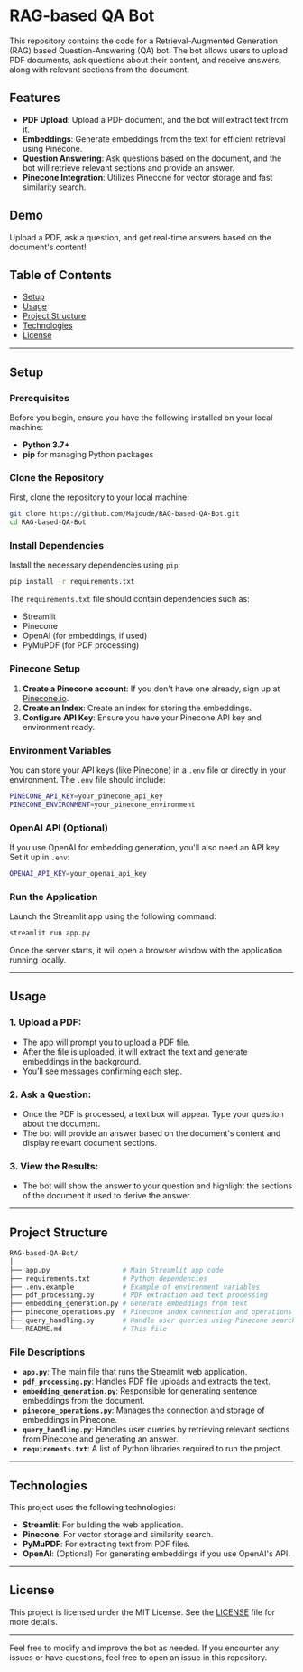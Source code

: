 
# RAG-based QA Bot

This repository contains the code for a Retrieval-Augmented Generation (RAG) based Question-Answering (QA) bot. The bot allows users to upload PDF documents, ask questions about their content, and receive answers, along with relevant sections from the document.

## Features
- **PDF Upload**: Upload a PDF document, and the bot will extract text from it.
- **Embeddings**: Generate embeddings from the text for efficient retrieval using Pinecone.
- **Question Answering**: Ask questions based on the document, and the bot will retrieve relevant sections and provide an answer.
- **Pinecone Integration**: Utilizes Pinecone for vector storage and fast similarity search.

## Demo
Upload a PDF, ask a question, and get real-time answers based on the document's content!

## Table of Contents
- [Setup](#setup)
- [Usage](#usage)
- [Project Structure](#project-structure)
- [Technologies](#technologies)
- [License](#license)

---

## Setup

### Prerequisites
Before you begin, ensure you have the following installed on your local machine:
- **Python 3.7+**
- **pip** for managing Python packages

### Clone the Repository
First, clone the repository to your local machine:
```bash
git clone https://github.com/Majoude/RAG-based-QA-Bot.git
cd RAG-based-QA-Bot
```

### Install Dependencies
Install the necessary dependencies using `pip`:
```bash
pip install -r requirements.txt
```

The `requirements.txt` file should contain dependencies such as:
- Streamlit
- Pinecone
- OpenAI (for embeddings, if used)
- PyMuPDF (for PDF processing)

### Pinecone Setup
1. **Create a Pinecone account**: If you don't have one already, sign up at [Pinecone.io](https://www.pinecone.io/).
2. **Create an Index**: Create an index for storing the embeddings.
3. **Configure API Key**: Ensure you have your Pinecone API key and environment ready.

### Environment Variables
You can store your API keys (like Pinecone) in a `.env` file or directly in your environment. The `.env` file should include:

```bash
PINECONE_API_KEY=your_pinecone_api_key
PINECONE_ENVIRONMENT=your_pinecone_environment
```

### OpenAI API (Optional)
If you use OpenAI for embedding generation, you'll also need an API key. Set it up in `.env`:
```bash
OPENAI_API_KEY=your_openai_api_key
```

### Run the Application
Launch the Streamlit app using the following command:
```bash
streamlit run app.py
```

Once the server starts, it will open a browser window with the application running locally.

---

## Usage

### 1. **Upload a PDF**:
   - The app will prompt you to upload a PDF file. 
   - After the file is uploaded, it will extract the text and generate embeddings in the background.
   - You’ll see messages confirming each step.

### 2. **Ask a Question**:
   - Once the PDF is processed, a text box will appear. Type your question about the document.
   - The bot will provide an answer based on the document's content and display relevant document sections.

### 3. **View the Results**:
   - The bot will show the answer to your question and highlight the sections of the document it used to derive the answer.

---

## Project Structure

```bash
RAG-based-QA-Bot/
│
├── app.py                  # Main Streamlit app code
├── requirements.txt        # Python dependencies
├── .env.example            # Example of environment variables
├── pdf_processing.py       # PDF extraction and text processing
├── embedding_generation.py # Generate embeddings from text
├── pinecone_operations.py  # Pinecone index connection and operations
├── query_handling.py       # Handle user queries using Pinecone search
└── README.md               # This file
```

### File Descriptions
- **`app.py`**: The main file that runs the Streamlit web application.
- **`pdf_processing.py`**: Handles PDF file uploads and extracts the text.
- **`embedding_generation.py`**: Responsible for generating sentence embeddings from the document.
- **`pinecone_operations.py`**: Manages the connection and storage of embeddings in Pinecone.
- **`query_handling.py`**: Handles user queries by retrieving relevant sections from Pinecone and generating an answer.
- **`requirements.txt`**: A list of Python libraries required to run the project.

---

## Technologies

This project uses the following technologies:
- **Streamlit**: For building the web application.
- **Pinecone**: For vector storage and similarity search.
- **PyMuPDF**: For extracting text from PDF files.
- **OpenAI**: (Optional) For generating embeddings if you use OpenAI's API.

---

## License

This project is licensed under the MIT License. See the [LICENSE](LICENSE) file for more details.

---

Feel free to modify and improve the bot as needed. If you encounter any issues or have questions, feel free to open an issue in this repository.

